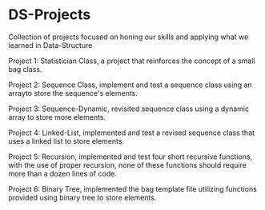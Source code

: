 # DS-Projects

Collection of projects focused on honing our skills and applying what we learned in Data-Structure

Project 1: Statistician Class, a project that reinforces the concept of a small bag class. 

Project 2: Sequence Class, implement and test a sequence class using an arrayto store the sequence's elements. 

Project 3: Sequence-Dynamic, revisited sequence class using a dynamic array to store more elements. 

Project 4: Linked-List, implemented and test a revised sequence class that uses a linked list to store elements. 

Project 5: Recursion, implemented and test four short recursive functions, with the use of proper recursion, none of these functions should require more than a dozen lines of code. 

Project 6: Binary Tree, implemented the bag template file utilizing functions provided using binary tree to store elements.